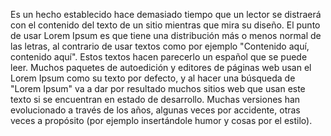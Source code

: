 Es un hecho establecido hace demasiado tiempo que un lector se distraerá con el contenido del texto de un
sitio mientras que mira su diseño. El punto de usar Lorem Ipsum es que tiene una distribución más o menos normal
de las letras, al contrario de usar textos como por ejemplo "Contenido aquí, contenido aquí".
Estos textos hacen parecerlo un español que se puede leer. Muchos paquetes de autoedición y editores de páginas web
usan el Lorem Ipsum como su texto por defecto, y al hacer una búsqueda de "Lorem Ipsum" va a dar por resultado muchos sitios web que usan este texto si se encuentran en estado de desarrollo. Muchas versiones han evolucionado
a través de los años, algunas veces por accidente, otras veces a propósito (por ejemplo insertándole humor y cosas por el estilo).